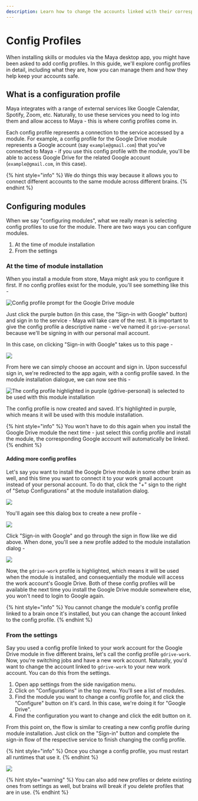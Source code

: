 ```yaml
---
description: Learn how to change the accounts linked with their corresponding modules
---
```


# Config Profiles

When installing skills or modules via the Maya desktop app, you might have been asked to add config profiles. In this guide, we'll explore config profiles in detail, including what they are, how you can manage them and how they help keep your accounts safe.

## What is a configuration profile

Maya integrates with a range of external services like Google Calendar, Spotify, Zoom, etc. Naturally, to use these services you need to log into them and allow access to Maya - this is where config profiles come in.&#x20;

Each config profile represents a connection to the service accessed by a module. For example, a config profile for the Google Drive module represents a Google account (say `example@gmail.com`) that you've connected to Maya - if you use this config profile with the module, you'll be able to access Google Drive for the related Google account (`example@gmail.com`, in this case).

{% hint style="info" %}
We do things this way because it allows you to connect different accounts to the same module across different brains.
{% endhint %}

## Configuring modules

When we say "configuring modules", what we really mean is selecting config profiles to use for the module. There are two ways you can configure modules.

1. At the time of module installation
2. From the settings

### At the time of module installation

When you install a module from store, Maya might ask you to configure it first. If no config profiles exist for the module, you'll see something like this -

![Config profile prompt for the Google Drive module](<../../.gitbook/assets/image (8).png>)

Just click the purple button (in this case, the "Sign-in with Google" button) and sign in to the service - Maya will take care of the rest. It is important to give the config profile a descriptive name - we've named it `gdrive-personal` because we'll be signing in with our personal mail account.

In this case, on clicking "Sign-in with Google" takes us to this page -&#x20;

![](<../../.gitbook/assets/image (9).png>)

From here we can simply choose an account and sign in. Upon successful sign in, we're redirected to the app again, with a config profile saved. In the module installation dialogue, we can now see this -&#x20;

![The config profile highlighted in purple (gdrive-personal) is selected to be used with this module installation](<../../.gitbook/assets/image (10).png>)

The config profile is now created and saved. It's highlighted in purple, which means it will be used with this module installation.&#x20;

{% hint style="info" %}
You won't have to do this again when you install the Google Drive module the next time - just select this config profile and install the module, the corresponding Google account will automatically be linked.
{% endhint %}

#### Adding more config profiles

Let's say you want to install the Google Drive module in some other brain as well, and this time you want to connect it to your work gmail account instead of your personal account. To do that, click the "+" sign to the right of "Setup Configurations" at the module installation dialog.

![](<../../.gitbook/assets/image (11).png>)

You'll again see this dialog box to create a new profile -&#x20;

![](<../../.gitbook/assets/image (12).png>)

Click "Sign-in with Google" and go through the sign in flow like we did above. When done, you'll see a new profile added to the module installation dialog -&#x20;

![](<../../.gitbook/assets/image (13).png>)

Now, the `gdrive-work` profile is highlighted, which means it will be used when the module is installed, and consequentially the module will access the work account's Google Drive. Both of these config profiles will be available the next time you install the Google Drive module somewhere else, you won't need to login to Google again.

{% hint style="info" %}
You cannot change the module's config profile linked to a brain once it's installed, but you can change the account linked to the config profile.
{% endhint %}

### From the settings

Say you used a config profile linked to your work account for the Google Drive module in five different brains, let's call the config profile `gdrive-work`. Now, you're switching jobs and have a new work account. Naturally, you'd want to change the account linked to `gdrive-work` to your new work account. You can do this from the settings.

1. Open app settings from the side navigation menu.
2. Click on "Configurations" in the top menu. You'll see a list of modules.
3. Find the module you want to change a config profile for, and click the "Configure" button on it's card. In this case, we're doing it for "Google Drive".
4. Find the configuration you want to change and click the edit button on it.

From this point on, the flow is similar to creating a new config profile during module installation. Just click on the "Sign-in" button and complete the sign-in flow of the respective service to finish changing the config profile.

{% hint style="info" %}
Once you change a config profile, you must restart all runtimes that use it.
{% endhint %}

![](../../.gitbook/assets/fromsettings.gif)

{% hint style="warning" %}
You can also add new profiles or delete existing ones from settings as well, but brains will break if you delete profiles that are in use.
{% endhint %}



